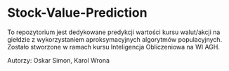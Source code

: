 # Stock-Value-Prediction

To repozytorium jest dedykowane predykcji wartości kursu walut/akcji na giełdzie z wykorzystaniem aproksymacyjnych algorytmów populacyjnych. Zostało stworzone w ramach kursu Inteligencja Obliczeniowa na WI AGH.

Autorzy: Oskar Simon, Karol Wrona